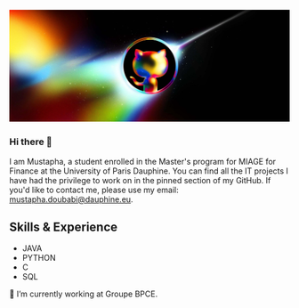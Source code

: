 ![Student](https://github.com/musdbi/musdbi/blob/main/banner.png)

### Hi there 👋
I am Mustapha, a student enrolled in the Master's program for MIAGE for Finance at the University of Paris Dauphine. You can find all the IT projects I have had the privilege to work on in the pinned section of my GitHub. If you'd like to contact me, please use my email: mustapha.doubabi@dauphine.eu.

## Skills & Experience
* JAVA
* PYTHON
* C
* SQL

🔭 I’m currently working at Groupe BPCE.




